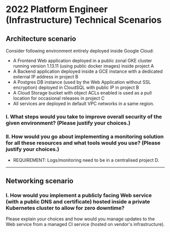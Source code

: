 # 2022 Platform Engineer (Infrastructure) Technical Scenarios

## **Architecture scenario**

Consider following environment entirely deployed inside Google Cloud:

- A Frontend Web application deployed in a public zonal GKE cluster running version 1.13.11 (using public docker images) inside project A
- A Backend application deployed inside a GCE instance with a dedicated external IP address in project B
- A Postgres DB instance (used by the Web Application without SSL encryption) deployed in CloudSQL with public IP in project B
- A Cloud Storage bucket with object ACLs enabled is used as a pull location for occasional releases in project C
- All services are deployed in default VPC networks in a same region.

### I. **What steps would you take to improve overall security of the given environment?** (Please justify your choices.)

### II. **How would you go about implementing a monitoring solution for all these resources and what tools would you use?** (Please justify your choices.)

- REQUIREMENT: Logs/monitoring need to be in a centralised project D.

---

## **Networking scenario**

### I. **How would you implement a publicly facing Web service (with a public DNS and certificate) hosted inside a private Kubernetes cluster to allow for zero downtime?**

Please explain your choices and how would you manage updates to the Web service from a managed CI service (hosted on vendor's infrastructure).
